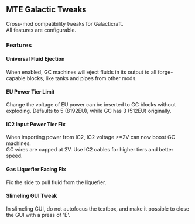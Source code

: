 ## MTE Galactic Tweaks
Cross-mod compatibility tweaks for Galacticraft.  
All features are configurable.  
### Features
#### Universal Fluid Ejection
When enabled, GC machines will eject fluids in its output to all forge-capable blocks, like tanks and pipes from other mods.  
#### EU Power Tier Limit
Change the voltage of EU power can be inserted to GC blocks without exploding. Defaults to 5 (8192EU), while GC has 3 (512EU) originally.
#### IC2 Input Power Tier Fix
When importing power from IC2, IC2 voltage >=2V can now boost GC machines.  
GC wires are capped at 2V. Use IC2 cables for higher tiers and better speed.  
#### Gas Liquefier Facing Fix
Fix the side to pull fluid from the liquefier.  
#### Slimeling GUI Tweak
In slimeling GUI, do not autofocus the textbox, and make it possible to close the GUI with a press of 'E'.  